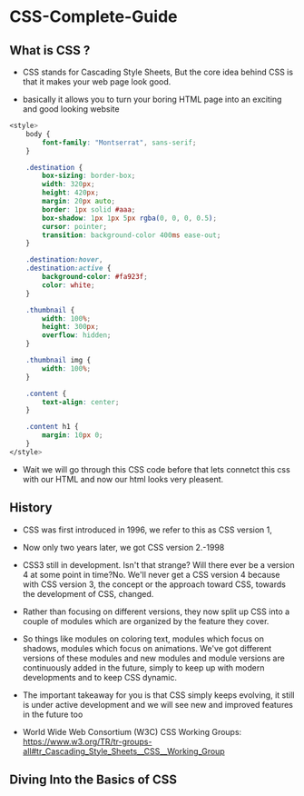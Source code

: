 # CSS-Complete-Guide

##  What is CSS ? 

* CSS stands for Cascading Style Sheets, But the core idea behind CSS is that it makes your web page look good.

* basically it allows you to turn your boring HTML page into an exciting and good looking website

```css
<style>
    body {
        font-family: "Montserrat", sans-serif;
    }

    .destination {
        box-sizing: border-box;
        width: 320px;
        height: 420px;
        margin: 20px auto;
        border: 1px solid #aaa;
        box-shadow: 1px 1px 5px rgba(0, 0, 0, 0.5);
        cursor: pointer;
        transition: background-color 400ms ease-out;
    }

    .destination:hover,
    .destination:active {
        background-color: #fa923f;
        color: white;
    }

    .thumbnail {
        width: 100%;
        height: 300px;
        overflow: hidden;
    }

    .thumbnail img {
        width: 100%;
    }

    .content {
        text-align: center;
    }

    .content h1 {
        margin: 10px 0;
    }
</style>
```
* Wait we will go through this CSS code before that lets connetct this css with our HTML and now our html looks very pleasent.

## History

* CSS was first introduced in 1996, we refer to this as CSS version 1,

* Now only two years later, we got CSS version 2.-1998

* CSS3 still in development. Isn't that strange? Will there ever be a version 4 at some point in time?No. We'll never get a CSS version 4 because with CSS version 3, the concept or the approach toward CSS, towards the development of CSS, changed. 

* Rather than focusing on different versions, they now split up CSS into a couple of modules which are organized by the feature they cover.

* So things like modules on coloring text, modules which focus on shadows, modules which focus on animations. We've got different versions of these modules and new modules and module versions are continuously added in the future, simply to keep up with modern developments and to keep CSS dynamic.

* The important takeaway for you is that CSS simply keeps evolving, it still is under active development and we will see new and improved features in the future too

* World Wide Web Consortium (W3C) CSS Working Groups: https://www.w3.org/TR/tr-groups-all#tr_Cascading_Style_Sheets__CSS__Working_Group

## Diving Into the Basics of CSS

